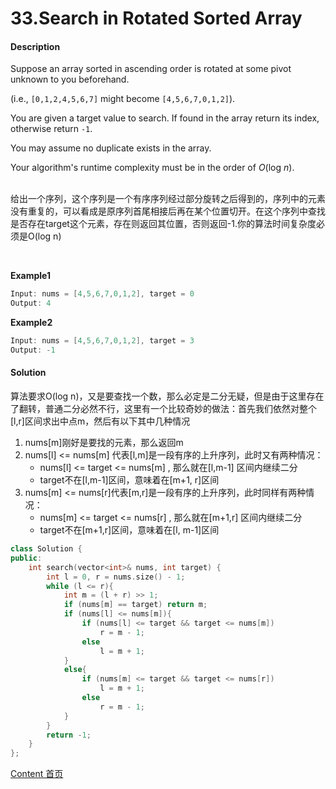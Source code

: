 # 33.Search in Rotated Sorted Array

#### Description

Suppose an array sorted in ascending order is rotated at some pivot unknown to you beforehand.

(i.e., `[0,1,2,4,5,6,7]` might become `[4,5,6,7,0,1,2]`).

You are given a target value to search. If found in the array return its index, otherwise return `-1`.

You may assume no duplicate exists in the array.

Your algorithm's runtime complexity must be in the order of *O*(log *n*).

<br>给出一个序列，这个序列是一个有序序列经过部分旋转之后得到的，序列中的元素没有重复的，可以看成是原序列首尾相接后再在某个位置切开。在这个序列中查找是否存在target这个元素，存在则返回其位置，否则返回-1.你的算法时间复杂度必须是O(log n)

<br>

**Example1**


```c++
Input: nums = [4,5,6,7,0,1,2], target = 0
Output: 4
```

**Example2**

```c++
Input: nums = [4,5,6,7,0,1,2], target = 3
Output: -1
```



#### Solution

算法要求O(log n)，又是要查找一个数，那么必定是二分无疑，但是由于这里存在了翻转，普通二分必然不行，这里有一个比较奇妙的做法：首先我们依然对整个[l,r]区间求出中点m，然后有以下其中几种情况

1. nums[m]刚好是要找的元素，那么返回m
2. nums[l] <= nums[m] 代表[l,m]是一段有序的上升序列，此时又有两种情况：
   * nums[l] <= target <= nums[m] , 那么就在[l,m-1] 区间内继续二分
   * target不在[l,m-1]区间，意味着在[m+1, r]区间
3. nums[m] <= nums[r]代表[m,r]是一段有序的上升序列，此时同样有两种情况：
   - nums[m] <= target <= nums[r] , 那么就在[m+1,r] 区间内继续二分
   - target不在[m+1,r]区间，意味着在[l, m-1]区间

```c++
class Solution {
public:
    int search(vector<int>& nums, int target) {
        int l = 0, r = nums.size() - 1;
        while (l <= r){
            int m = (l + r) >> 1;
            if (nums[m] == target) return m;
            if (nums[l] <= nums[m]){
                if (nums[l] <= target && target <= nums[m])
                    r = m - 1;
                else
                    l = m + 1;
            }
            else{
                if (nums[m] <= target && target <= nums[r])
                    l = m + 1;
                else
                    r = m - 1;
            }
        }
        return -1;
    }
};
```



[Content   首页](../README.md)

